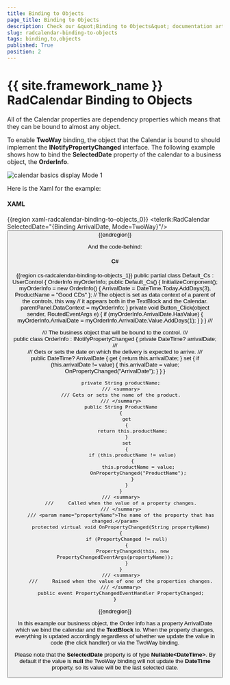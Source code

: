 ```yaml
---
title: Binding to Objects
page_title: Binding to Objects
description: Check our &quot;Binding to Objects&quot; documentation article for the RadCalendar {{ site.framework_name }} control.
slug: radcalendar-binding-to-objects
tags: binding,to,objects
published: True
position: 2
---
```


# {{ site.framework_name }} RadCalendar Binding to Objects

All of the Calendar properties are dependency properties which means that they can be bound to almost any object.

To enable __TwoWay__ binding, the object that the Calendar is bound to should implement the __INotifyPropertyChanged__ interface. The following example shows how to bind the __SelectedDate__ property of the calendar to a business object, the __OrderInfo__.

![calendar basics display Mode 1](images/calendar_basics_displayMode1.png)

Here is the Xaml for the example:

#### __XAML__

{{region xaml-radcalendar-binding-to-objects_0}}
	<UserControl xmlns="http://schemas.microsoft.com/winfx/2006/xaml/presentation" 
	    xmlns:x="http://schemas.microsoft.com/winfx/2006/xaml" 
	    xmlns:telerik="http://schemas.telerik.com/2008/xaml/presentation"
	    MinWidth="400" MinHeight="300">
	    <Grid x:Name="LayoutRoot" Background="White">
	        <StackPanel x:Name="parentPanel" Width="250">
	            <telerik:RadCalendar SelectedDate="{Binding ArrivalDate, Mode=TwoWay}"/>
	            <TextBlock FontWeight="Bold"
	                       Text="SelectedDate" />
	            <TextBlock Text="{Binding ArrivalDate}" />
	            <Button Content="Select Next Day" Click="Button_Click"/>
	        </StackPanel>
	    </Grid>
	</UserControl>
{{endregion}}

And the code-behind:

#### __C#__

{{region cs-radcalendar-binding-to-objects_1}}
	public partial class Default_Cs : UserControl
	{
	    OrderInfo myOrderInfo;
	    public Default_Cs()
	    {
	        InitializeComponent();
	        myOrderInfo = new OrderInfo()
	        {
	            ArrivalDate = DateTime.Today.AddDays(3),
	            ProductName = "Good CDs"
	        };
	        // The object is set as data context of a parent of the controls, this way 
	        // it appears both in the TextBlock and the Calendar.
	        parentPanel.DataContext = myOrderInfo;
	    }
	    private void Button_Click(object sender, RoutedEventArgs e)
	    {
	        if (myOrderInfo.ArrivalDate.HasValue)
	        {
	            myOrderInfo.ArrivalDate = myOrderInfo.ArrivalDate.Value.AddDays(1);
	        }
	    }
	}
	/// <summary>
	/// The business object that will be bound to the control.
	/// </summary>
	public class OrderInfo : INotifyPropertyChanged
	{
	    private DateTime? arrivalDate;
	    /// <summary>
	    /// Gets or sets the date on which the delivery is expected to arrive.
	    /// </summary>
	    public DateTime? ArrivalDate
	    {
	        get
	        {
	            return this.arrivalDate;
	        }
	        set
	        {
	            if (this.arrivalDate != value)
	            {
	                this.arrivalDate = value;
	                OnPropertyChanged("ArrivalDate");
	            }
	        }
	    }
	
	    private String productName;
	    /// <summary>
	    /// Gets or sets the name of the product.
	    /// </summary>
	    public String ProductName
	    {
	        get
	        {
	            return this.productName;
	        }
	        set
	        {
	            if (this.productName != value)
	            {
	                this.productName = value;
	                OnPropertyChanged("ProductName");
	            }
	        }
	    }
	    /// <summary>
	    ///     Called when the value of a property changes.
	    /// </summary>
	    /// <param name="propertyName">The name of the property that has changed.</param>
	    protected virtual void OnPropertyChanged(String propertyName)
	    {
	        if (PropertyChanged != null)
	        {
	            PropertyChanged(this, new PropertyChangedEventArgs(propertyName));
	        }
	    }
	    /// <summary>
	    ///     Raised when the value of one of the properties changes.
	    /// </summary>
	    public event PropertyChangedEventHandler PropertyChanged;
	}
{{endregion}}

In this example our business object, the Order info has a property ArrivalDate which we bind the calendar and the __TextBlock__ to. When the property changes, everything is updated accordingly regardless of whether we update the value in code (the click handler) or via the TwoWay binding.

Please note that the __SelectedDate__ property is of type __Nullable\<DateTime\>__.  By default if the value is __null__ the TwoWay binding will not update the __DateTime__ property, so its value will be the last selected date.
